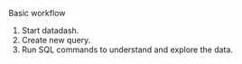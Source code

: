 Basic workflow

1. Start datadash.
2. Create new query.
3. Run SQL commands to understand and explore the data.
